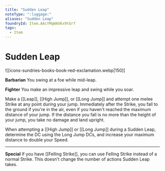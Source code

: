 ```yaml
---
title: "Sudden Leap"
noteType: ":luggage:"
aliases: "Sudden Leap"
foundryId: Item.AAcYMqWAXKx9tGrf
tags:
  - Item
---
```


# Sudden Leap
![[icons-sundries-books-book-red-exclamation.webp|150]]

**Barbarian** You swing at a foe while mid-leap.

**Fighter** You make an impressive leap and swing while you soar.

Make a [[Leap]], [[High Jump]], or [[Long Jump]] and attempt one melee Strike at any point during your jump. Immediately after the Strike, you fall to the ground if you're in the air, even if you haven't reached the maximum distance of your jump. If the distance you fall is no more than the height of your jump, you take no damage and land upright.

When attempting a [[High Jump]] or [[Long Jump]] during a Sudden Leap, determine the DC using the Long Jump DCs, and increase your maximum distance to double your Speed.

* * *

**Special** If you have [[Felling Strike]], you can use Felling Strike instead of a normal Strike. This doesn't change the number of actions Sudden Leap takes.
